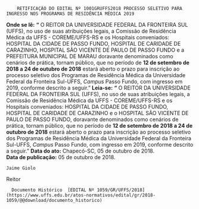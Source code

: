         RETIFICAÇÃO DO EDITAL Nº 1001GRUFFS2018 PROCESSO SELETIVO PARA INGRESSO NOS PROGRAMAS DE RESIDÊNCIA MÉDICA 2019  

 **Onde se lê:**  **“** O REITOR DA UNIVERSIDADE FEDERAL DA FRONTEIRA SUL (UFFS), no uso de suas atribuições legais, a Comissão de Residência Médica da UFFS - COREME/UFFS-RS e os Hospitais conveniados: HOSPITAL DA CIDADE DE PASSO FUNDO, HOSPITAL DE CARIDADE DE CARAZINHO, HOSPITAL SÃO VICENTE DE PAULO DE PASSO FUNDO e a PREFEITURA MUNICIPAL DE MARAU doravante denominados como cenários de prática, tornam público, que no período de **12 de setembro de 2018 a 24 de outubro de 2018** estará aberto o prazo para inscrição ao processo seletivo dos Programas de Residência Médica da Universidade Federal da Fronteira Sul-UFFS, *Campus* Passo Fundo, com ingresso em 2019, conforme descrito a seguir.”   **Leia-se:**  **“** O REITOR DA UNIVERSIDADE FEDERAL DA FRONTEIRA SUL (UFFS), no uso de suas atribuições legais, a Comissão de Residência Médica da UFFS - COREME/UFFS-RS e os Hospitais conveniados: HOSPITAL DA CIDADE DE PASSO FUNDO, HOSPITAL DE CARIDADE DE CARAZINHO e o HOSPITAL SÃO VICENTE DE PAULO DE PASSO FUNDO, doravante denominados como cenários de prática, tornam público, que no período de **12 de setembro de 2018 a 24 de outubro de 2018** estará aberto o prazo para inscrição ao processo seletivo dos Programas de Residência Médica da Universidade Federal da Fronteira Sul-UFFS, *Campus* Passo Fundo, com ingresso em 2019, conforme descrito a seguir.”      **Data do ato:** Chapecó-SC, 05 de outubro de 2018.   
 **Data de publicação:**  05 de outubro de 2018. 

    Jaime Giolo   
 Reitor 

      Documento Histórico  [EDITAL Nº 1059/GR/UFFS/2018](https://www.uffs.edu.br/atos-normativos/edital/gr/2018-1059/@@download/documento_historico)     
      